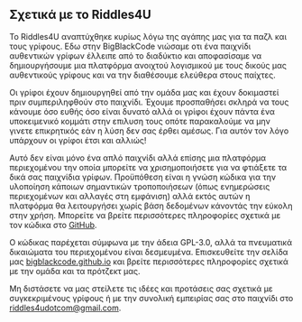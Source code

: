 ## Σχετικά με το Riddles4U

Το Riddles4U αναπτύχθηκε κυρίως λόγω της αγάπης μας για τα παζλ και τους γρίφους. Εδω στην BigBlackCode νιώσαμε οτι ένα παιχνίδι αυθεντικών γρίφων έλλειπε από το διαδύκτιο και αποφασίσαμε να δημιουργήσουμε μια πλατφόρμα ανοιχτού λογισμικού με τους δικούς μας αυθεντικούς γρίφους και να την διαθέσουμε ελεύθερα στους παίχτες.

Οι γρίφοι έχουν δημιουργηθεί από την ομάδα μας και έχουν δοκιμαστεί πριν συμπεριληφθούν στο παιχνίδι. Έχουμε προσπαθήσει σκληρά να τους κάνουμε όσο ευθής όσο είναι δυνατό αλλά οι γρίφοι έχουν πάντα ένα υποκειμενικό κομμάτι στην επιλυση τους οπότε παρακαλούμε να μην γινετε επικρητικός εάν η λύση δεν σας έρθει αμέσως. Για αυτόν τον λόγο υπάρχουν οι γρίφοι έτσι και αλλιώς!
  
Αυτό δεν είναι μόνο ένα απλό παιχνίδι αλλά επίσης μια πλατφόρμα περιεχομένου την οποία μπορείτε να χρισημοποιήσετε για να φτιάξετε τα δικά σας παιχνίδια γρίφων. Προϋπόθεση είναι η γνώση κώδικα για την υλοποίηση κάποιων σημαντικών τροποποιήσεων (όπως ενημερώσεις περιεχομένων και αλλαγές στη εμφάνιση) αλλά εκτός αυτών η πλατφόρμα θα λειτουργήσει χωρίς βάση δεδομένων κάνοντάς την εύκολη στην χρήση. Μπορείτε να βρείτε περισσότερες πληροφορίες σχετικά με τον κώδικα στο [GitHub](https://github.com/BigBlackCode/riddles4u). 

Ο κώδικας παρέχεται σύμφωνα με την άδεια GPL-3.0, αλλά τα πνευματικά δικαιώματα του περιεχομένου είναι δεσμευμένα. Επισκευθείτε την σελίδα μας [bigblackcode.github.io](http://bigblackcode.github.io) και βρείτε περισσότερες πληροφορίες σχετικά με την ομάδα και τα πρότζεκτ μας.
 
 Μη διστάσετε να μας στείλετε τις ιδέες και προτάσεις σας σχετικά με συγκεκριμένους γρίφους ή με την συνολική εμπειρίας σας στο παιχνίδι στο [riddles4udotcom@gmail.com](mailto:riddles4udotcom@gmail.com). 